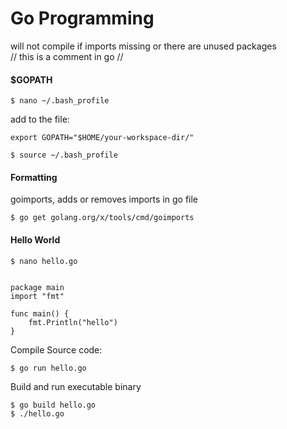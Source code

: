 Go Programming
==============

will not compile if imports missing or there are unused packages<br>
// this is a comment in go //


#### $GOPATH

	$ nano ~/.bash_profile

add to the file:
	
	export GOPATH="$HOME/your-workspace-dir/" 

	$ source ~/.bash_profile



#### Formatting

goimports, adds or removes imports in go file

	$ go get golang.org/x/tools/cmd/goimports



#### Hello World

	$ nano hello.go

``` golang

package main 
import "fmt"

func main() {
	fmt.Println("hello")	
}

```

Compile Source code:

	$ go run hello.go


Build and run executable binary

	$ go build hello.go
	$ ./hello.go
